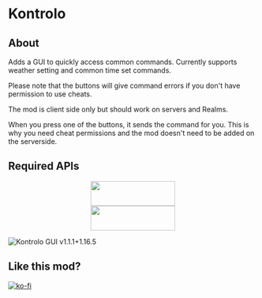 # Kontrolo
## About

Adds a GUI to quickly access common commands.
Currently supports weather setting and common time set commands.

Please note that the buttons will give command errors if you don't have permission to use cheats.

The mod is client side only but should work on servers and Realms.

When you press one of the buttons, it sends the command for you. This is why you need cheat permissions and the mod doesn't need to be added on the serverside.

## Required APIs
<p><a title="Fabric Language Kotlin" href="https://minecraft.curseforge.com/projects/fabric-language-kotlin" target="_blank" rel="noopener noreferrer"><img style="display: block; margin-left: auto; margin-right: auto;" src="https://i.imgur.com/c1DH9VL.png" alt="" width="171" height="50" /></a><a title="Fabric API" href="https://modrinth.com/mod/fabric-api" target="_blank" rel="noopener noreferrer"><img style="display: block; margin-left: auto; margin-right: auto;" src="https://imgur.com/Ol1Tcf8.png" alt="" width="171" height="50" /></a></p>

![Kontrolo GUI v1.1.1+1.16.5](https://i.imgur.com/xRS4b3x.png)

## Like this mod?

[![ko-fi](https://ko-fi.com/img/githubbutton_sm.svg)](https://ko-fi.com/K3K11QFO6)
